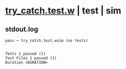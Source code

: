 # [try_catch.test.w](../../../../../examples/tests/valid/try_catch.test.w) | test | sim

## stdout.log
```log
pass ─ try_catch.test.wsim (no tests)
 
 
Tests 1 passed (1)
Test Files 1 passed (1)
Duration <DURATION>
```

